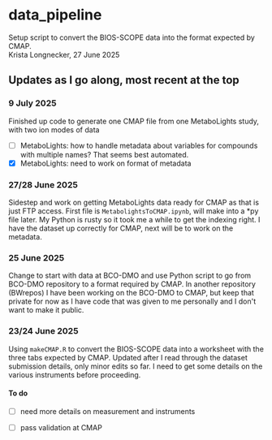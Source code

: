 # data_pipeline
Setup script to convert the BIOS-SCOPE data into the format expected by CMAP.\
Krista Longnecker, 27 June 2025

## Updates as I go along, most recent at the top
### 9 July 2025 
Finished up code to generate one CMAP file from one MetaboLights study, with two ion modes of data
- [ ] MetaboLights: how to handle metadata about variables for compounds with multiple names? That seems best automated.
- [x] MetaboLights: need to work on format of metadata

### 27/28 June 2025
Sidestep and work on getting MetaboLights data ready for CMAP as that is just FTP access. First file is ``MetabolightsToCMAP.ipynb``, will make into a *py file later. My Python is rusty so it took me a while to get the indexing right. I have the dataset up correctly for CMAP, next will be to work on the metadata.

### 25 June 2025
Change to start with data at BCO-DMO and use Python script to go from BCO-DMO repository to a format required by CMAP. In another repository (BWrepos) I have been working on the BCO-DMO to CMAP, but keep that private for now as I have code that was given to me personally and I don't want to make it public.

### 23/24 June 2025
Using ``makeCMAP.R`` to convert the BIOS-SCOPE data into a worksheet with the three tabs expected by CMAP. Updated after I read through the dataset submission details, only minor edits so far. I need to get some details on the various instruments before proceeding.

#### To do
- [ ] need more details on measurement and instruments
- [ ] pass validation at CMAP

